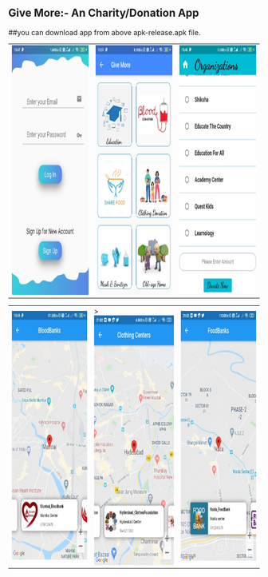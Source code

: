 ## Give More:- An Charity/Donation App
##you can download app from above apk-release.apk file.

<table>
  <tr>
    <td><img src="images/IMG-20200604-WA0012.jpg" width=500 height=500></td>
    <td><img src="images/IMG-20200604-WA0011.jpg" width=500 height=500></td> 
    <td><img src="images/IMG-20200604-WA0010.jpg" width=500 height=500></td>
  </tr>
  </table>




<table>
  <tr>
    <td><img src="images/IMG-20200604-WA0013.jpg" width=500 height=500></td>
    <td>><img src="images/IMG_20200604_210239.jpg" width=500 height=500></td>
    <td><img src="images/IMG_20200604_210300.jpg" width=500 height=500></td>
  </tr>
  </table>
